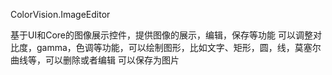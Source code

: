 ColorVision.ImageEditor

基于UI和Core的图像展示控件，提供图像的展示，编辑，保存等功能
可以调整对比度，gamma，色调等功能，可以绘制图形，比如文字、矩形，圆，线，莫塞尔曲线等，可以删除或者编辑
可以保存为图片